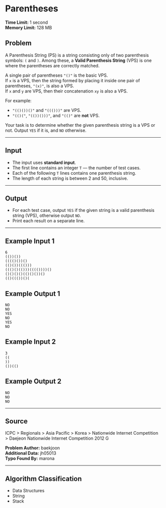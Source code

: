 # Parentheses

**Time Limit:** 1 second  
**Memory Limit:** 128 MB  

## Problem

A Parenthesis String (PS) is a string consisting only of two parenthesis symbols: `(` and `)`. Among these, a **Valid Parenthesis String** (VPS) is one where the parentheses are correctly matched.

A single pair of parentheses `"()"` is the basic VPS.  
If `x` is a VPS, then the string formed by placing it inside one pair of parentheses, `"(x)"`, is also a VPS.  
If `x` and `y` are VPS, then their concatenation `xy` is also a VPS.

For example:  
- `"(()())()"` and `"((()))"` are VPS.  
- `"(()("`, `"(())()))"`, and `"(()"` are **not** VPS.

Your task is to determine whether the given parenthesis string is a VPS or not. Output `YES` if it is, and `NO` otherwise.

---

## Input

- The input uses **standard input**.
- The first line contains an integer `T` — the number of test cases.  
- Each of the following `T` lines contains one parenthesis string.
- The length of each string is between 2 and 50, inclusive.

---

## Output

- For each test case, output `YES` if the given string is a valid parenthesis string (VPS), otherwise output `NO`.
- Print each result on a separate line.

---

## Example Input 1
```
6
(())())
(((()())()
(()())((()))
((()()(()))(((())))()
()()()()(()()())()
(()((())()(
```

## Example Output 1
```
NO
NO
YES
NO
YES
NO
```

## Example Input 2
```
3
((
))
())(() 
```

## Example Output 2
```
NO
NO
NO
```

---

## Source
ICPC > Regionals > Asia Pacific > Korea > Nationwide Internet Competition > Daejeon Nationwide Internet Competition 2012 G

**Problem Author:** baekjoon  
**Additional Data:** jh05013  
**Typo Found By:** marona  

---

## Algorithm Classification
- Data Structures
- String
- Stack
